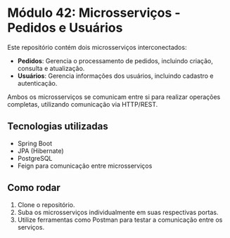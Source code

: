 # Módulo 42: Microsserviços - Pedidos e Usuários

Este repositório contém dois microsserviços interconectados:

- **Pedidos**: Gerencia o processamento de pedidos, incluindo criação, consulta e atualização.
- **Usuários**: Gerencia informações dos usuários, incluindo cadastro e autenticação.

Ambos os microsserviços se comunicam entre si para realizar operações completas, utilizando comunicação via HTTP/REST.

## Tecnologias utilizadas

- Spring Boot
- JPA (Hibernate)
- PostgreSQL
- Feign para comunicação entre microsserviços

## Como rodar

1. Clone o repositório.
2. Suba os microsserviços individualmente em suas respectivas portas.
3. Utilize ferramentas como Postman para testar a comunicação entre os serviços.

